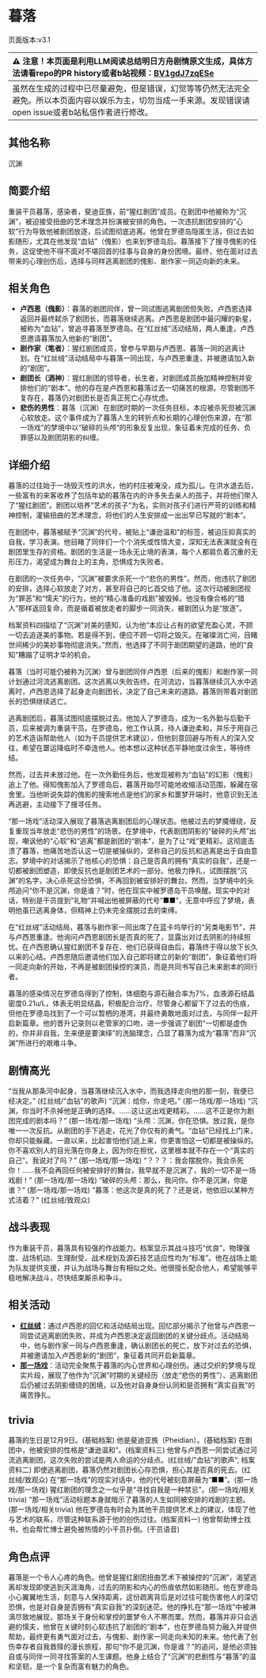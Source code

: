 # 暮落
页面版本:v3.1
 

| :warning: 注意！本页面是利用LLM阅读总结明日方舟剧情原文生成，具体方法请看repo的PR history或者b站视频：[BV1gdJ7zqESe](https://www.bilibili.com/video/BV1gdJ7zqESe/)         |
|:----------------------------|
| 虽然在生成的过程中已尽量避免，但是错误，幻觉等等仍然无法完全避免。所以本页面内容以娱乐为主，切勿当成一手来源。发现错误请open issue或者b站私信作者进行修改。|



## 其他名称
沉渊
## 简要介绍
重装干员暮落，感染者，斐迪亚族，前“猩红剧团”成员。在剧团中他被称为“沉渊”，被迫接受扭曲的艺术理念并扮演被安排的角色。一次违抗剧团安排的“心软”行为导致他被剧团放逐，后试图彻底逃离。他曾在罗德岛隐匿生活，但过去如影随形，尤其在他发现“血钻”（傀影）也来到罗德岛后。暮落接下了搜寻傀影的任务，这促使他不得不面对不堪回首的往事与自身的身份困境。最终，他在面对过去带来的心理创伤后，选择与同样逃离剧团的傀影、剧作家一同迈向新的未来。
## 相关角色
-   **卢西恩（傀影）**：暮落的剧团同伴，曾一同试图逃离剧团但失败。卢西恩选择返回并最终弑杀了剧团长，而暮落继续逃离。卢西恩是剧团中最闪耀的新星，被称为“血钻”，曾追寻暮落至罗德岛。在“红丝绒”活动结局，两人重逢，卢西恩邀请暮落加入他新的“剧团”。
-   **剧作家（笔者）**：猩红剧团成员，曾参与早期与卢西恩、暮落一同的逃离计划。在“红丝绒”活动结局中与暮落一同出现，与卢西恩重逢，并被邀请加入新的“剧团”。
-   **剧团长（酒神）**：猩红剧团的领导者，长生者，对剧团成员施加精神控制并安排他们的“剧本”。他的存在是卢西恩和暮落过去一切痛苦的根源。尽管剧团不复存在，暮落仍对剧团长是否真正死亡心存忧虑。
-   **悲伤的男性**：暮落（沉渊）在剧团时期的一次任务目标，本应被杀死但被沉渊心软放走。这个事件成为了暮落人生的转折点和长期的心理创伤来源，在“那一场戏”的梦境中以“破碎的头颅”的形象反复出现，象征着未完成的任务、负罪感以及剧团阴影的纠缠。
## 详细介绍
暮落的过往始于一场毁灭性的洪水，他的村庄被淹没，成为孤儿。在洪水退去后，一些富有的来客收养了包括年幼的暮落在内的许多失去亲人的孩子，并将他们带入了“猩红剧团”。剧团以培养“艺术的孩子”为名，实则对孩子们进行严苛的训练和精神控制，灌输扭曲的艺术理念，将他们的人生安排成一出出早已写就的“剧本”。

在剧团中，暮落被赋予“沉渊”的代号，被贴上“谦逊温和”的标签，被迫压抑真实的自我，学习表演。他目睹了同伴们一个个消失或性情大变，深知无法表演就没有在剧团里生存的资格。剧团的生活是一场永无止境的表演，每个人都肩负着沉重的无形压力，渴望成为舞台上的主角，恐惧成为失败者。

在剧团的一次任务中，“沉渊”被要求杀死一个“悲伤的男性”。然而，他违抗了剧团的安排，选择心软放走了对方，甚至将自己的匕首交给了他。这次行动被剧团视为“罪恶”和“懦夫”的行为，他的“精心准备的戏剧”被毁掉。他没有像合格的“猎人”那样返回复命，而是循着被放走者的脚步一同消失，被剧团认为是“放逐”。

档案资料四描绘了“沉渊”对美的感知，认为他“本应让占有的欲望充盈心灵，不顾一切去追逐美的事物。若是得不到，便应不顾一切将之毁灭。在璀璨消亡间，目睹世间稀少的美妙事物彻底消失。”然而，他选择了不同于剧团期望的道路，他的“良知”糟蹋了证明才华的机会。

暮落（当时可能仍被称为沉渊）曾与剧团同伴卢西恩（后来的傀影）和剧作家一同计划通过河流逃离剧团。这次逃离以失败告终。在河流边，当暮落继续沉入水中逃离时，卢西恩选择了起身走向剧团长，决定了自己未来的道路。暮落则带着对剧团长的恐惧继续逃亡。

逃离剧团后，暮落试图彻底摆脱过去。他加入了罗德岛，成为一名外勤与后勤干员，后来被调为重装干员。在罗德岛，他工作认真，待人谦逊柔和，并乐于用自己的艺术造诣帮助他人（如为干员提供艺术建议），但他刻意回避与所有人的深入交往，希望在噩运降临时不牵连他人。他本想以这种状态平静地度过余生，等待终结。

然而，过去并未放过他。在一次外勤任务后，他发现被称为“血钻”的幻影（傀影）追上了他。得知傀影加入了罗德岛后，暮落开始尽可能地收缩活动范围，躲藏在宿舍里。当他听说失踪的傀影的搜索地点是他们的家乡和噩梦开端时，他意识到无法再逃避，主动接下了搜寻任务。

“那一场戏”活动深入展现了暮落逃离剧团后的心理状态。他被过去的梦魇缠绕，反复重现当年放走“悲伤的男性”的场景。在梦境中，代表剧团阴影的“破碎的头颅”出现，嘲讽他的“心软”和“逃离”都是剧团的“剧本”，是为了让“戏”更精彩。这彻底击溃了暮落，他痛苦地否认这一切是被操纵的，坚称自己的反抗和逃离是出于自由意志。梦境中的对话揭示了他核心的恐惧：自己是否真的拥有“真实的自我”，还是一切都被剧团塑造，即使反抗也是剧团艺术的一部分。他极力挣扎，试图摆脱“沉渊”的名字，决心杀死这份恐惧，不再回到被安排好的舞台。然而，当梦境中的头颅追问“你不是沉渊，你是谁？”时，他在现实中被罗德岛干员唤醒。现实中的对话，特别是干员提到“礼物”并喊出他被屏蔽的代号“■■”，无意中呼应了梦境，表明他虽已逃离身体，但精神上仍未完全摆脱过去的束缚。

在“红丝绒”活动结局，暮落与剧作家一同出席了在蓝卡坞举行的“另类电影节”，并与卢西恩重逢。他询问卢西恩剧团长是否真的死了，显露出对过去阴影的持续担忧。在卢西恩确认猩红剧团不复存在、他们已获得自由后，暮落终于得以放下长久以来的心结。卢西恩随后邀请他们加入自己即将建立的新的“剧团”，象征着他们将一同走向新的开始，不再是被剧团操控的演员，而是共同书写自己未来剧本的同行者。

暮落的感染情况在罗德岛得到了控制，体细胞与源石融合率为7%，血液源石结晶密度0.21u/L，体表无明显结晶，积极配合治疗。尽管身心都留下了过去的伤痕，但他在罗德岛找到了一个可以暂栖的港湾，并最终勇敢地面对过去，与同伴一起开启新篇章。他的晋升记录则以老管家的口吻，进一步强调了剧团“一切都是虚伪的，你并非自我，生来便是要演绎”的洗脑理念，凸显了暮落为成为“暮落”而非“沉渊”所进行的艰难斗争。
## 剧情高光
“当我从那条河中起身，当暮落继续沉入水中，而我选择走向他的那一刻，我便已经决定。” (红丝绒/"血钻"的歌声)
“沉渊：给你，你走吧。” (那一场戏/那一场戏)
“沉渊，你当时不杀掉他是正确的选择。......这让这出戏更精彩。......这不正是你为剧团完成的剧本吗？” (那一场戏/那一场戏)
“头颅：沉渊，你在恐惧。放过我，是你唯一一次反抗。从剧团的手下逃走，花光了你仅有的勇气。“血钻”已经找上门来，你却只能躲藏。一直以来，比起害怕他们追上来，你更害怕这一切都是被操纵的。你不喜欢别人的目光落在你身上，因为你在担忧，这里根本就不存在一个“真实的自己”。我说对了吗？” (那一场戏/那一场戏)
“？？？：我会摆脱你，我会杀死你！......我不会再回任何被安排好的舞台，我早就不是沉渊了，我的一切不是一场戏剧！” (那一场戏/那一场戏)
“破碎的头颅：那么，我问你。你不是沉渊，你是谁？” (那一场戏/那一场戏)
“暮落：他这次是真的死了？还是说，他依旧以某种方式活着？” (红丝绒/致观众)
## 战斗表现
作为重装干员，暮落具有较强的作战能力。档案显示其战斗技巧“优良”，物理强度、战场机动、生理耐受、战术规划及源石技艺适应性均为“标准”。他在战场上能为队友提供支援，并认为战场与舞台有相似之处。他很擅长配合他人，希望能够平稳地解决战斗，尽快结束厮杀和争斗。
## 相关活动
-   **[红丝绒](../stories/act43side.md)**：通过卢西恩的回忆和活动结局出现。回忆部分揭示了他曾与卢西恩一同尝试逃离剧团失败，并成为卢西恩决定返回剧团的关键分歧点。活动结局中，他与剧作家一同与卢西恩重逢，确认剧团长的死亡，放下对过去的恐惧，并被邀请加入卢西恩新的“剧团”，象征着共同开启新篇章。
-   **[那一场戏](../stories/story_aprot2_set_1.md)**：活动完全聚焦于暮落的内心世界和心理创伤。通过交织的梦境与现实片段，展现了他作为“沉渊”时期的关键经历（放走“悲伤的男性”）、逃离剧团后仍被过去阴影缠绕的困境，以及他对自身身份认同和是否拥有“真实自我”的痛苦挣扎。
## trivia
暮落的生日是12月9日。(基础档案)
他是斐迪亚族（Pheidian）。(基础档案)
在剧团中，他被安排的性格是“谦逊温和”。(档案资料三)
他曾与卢西恩一同尝试通过河流逃离剧团，这次失败的尝试是两人命运的分歧点。(红丝绒/"血钻"的歌声", 档案资料二)
即使逃离剧团，暮落仍然对剧团长心存恐惧，担心其是否真的死去。(红丝绒/致观众)
在“那一场戏”的现实对话中，他的代号被刻意屏蔽为“■■”。(那一场戏/那一场戏)
猩红剧团的理念之一似乎是“寻找自我是一种禁忌”。(那一场戏/相关trivia)
“那一场戏”活动标题本身就暗示了暮落的人生如同被安排的戏剧的主题。(那一场戏/相关trivia)
他在罗德岛有时会为其他干员提供艺术上的建议，体现了他与艺术的联系，尽管这种联系源于他的创伤过往。(档案资料一)
他曾帮助博士找书，也会帮忙博士避免被热情的小干员扑倒。(干员语音)
## 角色点评
暮落是一个令人心疼的角色。他曾是猩红剧团扭曲艺术下被操控的“沉渊”，渴望逃离却发现即使逃到天涯海角，过去的阴影和内心的伤痕依然如影随形。他在罗德岛小心翼翼地生活，刻意与人保持距离，这份疏离背后是对过往可能伤害他人的深切恐惧，也是对自身是否拥有“真实自我”的深刻迷茫。他的挣扎在“那一场戏”中被淋漓尽致地展现，那场关于身份和掌控的噩梦令人不寒而栗。然而，暮落并非只会逃避的懦夫，他曾在关键时刻心软违抗了剧团的“剧本”，也在罗德岛努力融入并提供帮助，最终更有勇气面对过去，与傀影、剧作家一同走向未知的未来。他代表了创伤幸存者自我救赎的漫长旅程，那句“你不是沉渊，你是谁？”的追问，是他必须独自或与同伴一同寻找答案的人生课题。他身上结合了“沉渊”的悲剧性与“暮落”的温和坚韧，是一个复杂而富有魅力的角色。